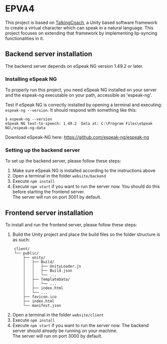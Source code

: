 # EPVA4

This project is based on [TalkingCoach](https://github.com/ruuddejong/TalkingCoach), a Unity based software framework to create a virtual character which can speak in a natural language. This project focuses on extending that framework by implementing lip-syncing functionalities in it.

## Backend server installation
The backend server depends on eSpeak NG version 1.49.2 or later.

### Installing eSpeak NG
To properly run this project, you need eSpeak NG installed on your server and the espeak-ng executable on your path, accessible as 'espeak-ng'.

Test if eSpeak NG is correctly installed by opening a terminal and executing: `espeak-ng --version`. It should respond with something like this:

```
$ espeak-ng --version
eSpeak NG text-to-speech: 1.49.2  Data at: C:\Program Files\eSpeak NG\/espeak-ng-data
```

Download eSpeak-NG here: https://github.com/espeak-ng/espeak-ng

### Setting up the backend server
To set up the backend server, please follow these steps:

1. Make sure eSpeak NG is installed according to the instructions above
2. Open a terminal in the folder `website/backend`
3. Execute `npm install`
4. Execute `npm start` if you want to run the server now. You should do this before starting the frontend server.  
The server will run on port 3001 by default.

## Frontend server installation
To install and run the frontend server, please follow these steps:

1. Build the Unity project and place the build files so the folder structure is as such:  
```
    client/
    └── public/
        ├── unity/
        │   ├── Build/
        │   │   ├── UnityLoader.js
        │   │   ├── Build.json
        │   │   └── ...
        │   ├── TemplateData/
        │   │   └── ...
        │   ├── index.html
        │   └── ...
        ├── favicon.ico
        ├── index.html
        └── manifest.json
```
2. Open a terminal in the folder `website/client`
3. Execute `npm install`
4. Execute `npm start` if you want to run the server now. The backend server should already be running on your machine.  
The server will run on port 3000 by default.
